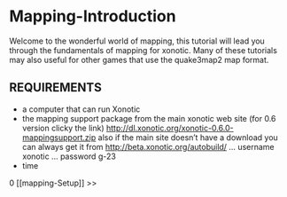 Mapping-Introduction
====================

Welcome to the wonderful world of mapping, this tutorial will lead you through the fundamentals of mapping for xonotic. Many of these tutorials may also useful for other games that use the quake3map2 map format.

REQUIREMENTS
------------

-   a computer that can run Xonotic
-   the mapping support package from the main xonotic web site (for 0.6 version clicky the link) http://dl.xonotic.org/xonotic-0.6.0-mappingsupport.zip
    also if the main site doesn’t have a download you can always get it from http://beta.xonotic.org/autobuild/ … username xonotic … password g-23
-   time

0 [[mapping-Setup]] \>\>
